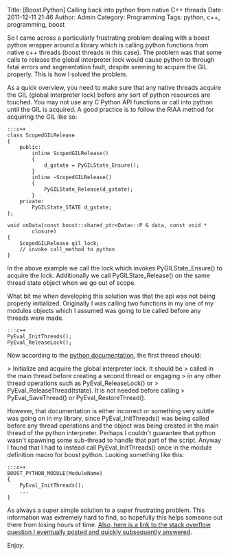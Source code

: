 Title: [Boost.Python] Calling back into python from native C++ threads
Date: 2011-12-11 21:46
Author: Admin
Category: Programming
Tags: python, c++, programming, boost

So I came across a particularly frustrating problem dealing with a boost
python wrapper around a library which is calling python functions from
native c++ threads (boost threads in this case). The problem was that
some calls to release the global interpreter lock would cause python to
through fatal errors and segmentation fault, despite seeming to acquire
the GIL properly. This is how I solved the problem.

As a quick overview, you need to make sure that any native threads
acquire the GIL (global interpreter lock) before any sort of python
resources are touched. You may not use any C Python API functions or
call into python until the GIL is acquired. A good practice is to follow
the RIAA method for acquiring the GIL like so:

    :::c++
    class ScopedGILRelease
    {
        public:
            inline ScopedGILRelease()
            {
                d_gstate = PyGILState_Ensure();
            }
            inline ~ScopedGILRelease()
            {
                PyGILState_Release(d_gstate);
            }
        private:
            PyGILState_STATE d_gstate;
    };

    void onData(const boost::shared_ptr<Data>::P & data, const void *
            closure)
    {
        ScopedGILRelease gil_lock;
        // invoke call_method to python
    }

In the above example we call the lock which invokes PyGILState\_Ensure()
to acquire the lock. Additionally we call PyGILState\_Release() on the
same thread state object when we go out of scope.

What bit me when developing this solution was that the api was not being
properly initialized. Originally I was calling two functions in my one
of my modules objects which I assumed was going to be called before any
threads were made.

    :::c++
    PyEval_InitThreads();
    PyEval_ReleaseLock();

Now according to the [python documentation][], the first thread should:

<p>
> Initialize and acquire the global interpreter lock. It should be
> called in the main thread before creating a second thread or engaging
> in any other thread operations such as PyEval_ReleaseLock() or
> PyEval_ReleaseThread(tstate). It is not needed before calling
> PyEval_SaveThread() or PyEval_RestoreThread().
</p>

However, that documentation is either incorrect or something very subtle
was going on in my library, since PyEval\_InitThreads() was being called
before any thread operations and the object was being created in the
main thread of the python interpreter. Perhaps I couldn't guarantee that
python wasn't spawning some sub-thread to handle that part of the
script. Anyway I found that I had to instead call PyEval\_InitThreads()
once in the module definition macro for boost python. Looking something
like this:

    :::c++
    BOOST_PYTHON_MODULE(ModuleName)
    {
        PyEval_InitThreads();
        ...
    }

As always a super simple solution to a super frustrating problem. This
information was extremely hard to find, so hopefully this helps someone
out there from losing hours of time. [Also, here is a link to the stack
overflow question I eventually posted and quickly subsequently
answered][].

Enjoy.

  [python documentation]: http://docs.python.org/c-api/init.html#PyEval_InitThreads
  [Also, here is a link to the stack overflow question I eventually posted and quickly subsequently answered]: http://stackoverflow.com/questions/8451334/why-is-pygilstate-release-throwing-fatal-python-errors/8469304#8469304
